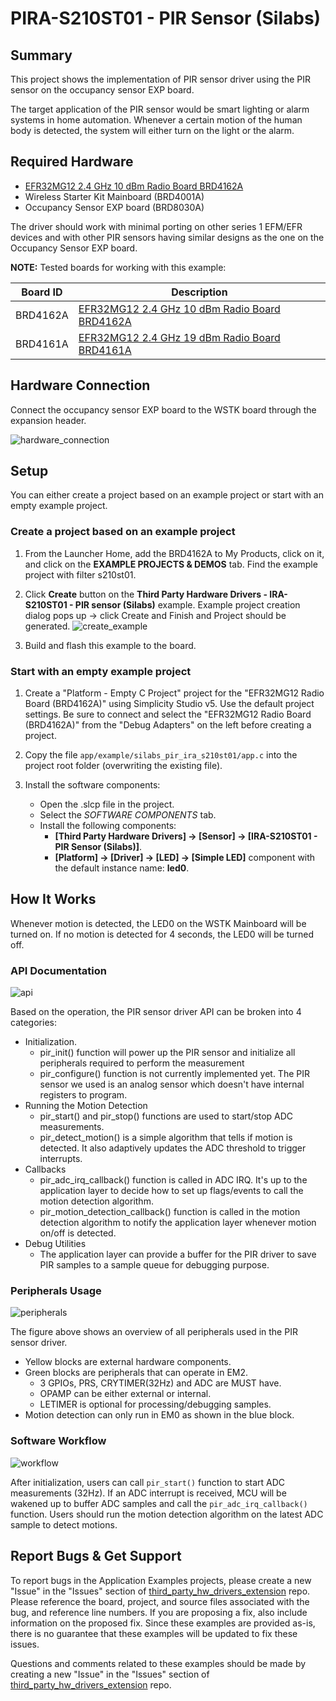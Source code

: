 # PIRA-S210ST01 - PIR Sensor (Silabs) #

## Summary ##

This project shows the implementation of PIR sensor driver using the PIR sensor on the occupancy sensor EXP board.

The target application of the PIR sensor would be smart lighting or alarm systems in home automation. Whenever a certain motion of the human body is detected, the system will either turn on the light or the alarm.

## Required Hardware ##

- [EFR32MG12 2.4 GHz 10 dBm Radio Board BRD4162A](https://www.silabs.com/documents/public/reference-manuals/brd4162a-rm.pdf)
- Wireless Starter Kit Mainboard (BRD4001A)
- Occupancy Sensor EXP board (BRD8030A)

The driver should work with minimal porting on other series 1 EFM/EFR devices and with other
PIR sensors having similar designs as the one on the Occupancy Sensor EXP board.

**NOTE:**
Tested boards for working with this example:

| Board ID | Description  |
| ---------------------- | ------ |
| BRD4162A | [EFR32MG12 2.4 GHz 10 dBm Radio Board BRD4162A](https://www.silabs.com/documents/public/reference-manuals/brd4162a-rm.pdf)    |
| BRD4161A | [EFR32MG12 2.4 GHz 19 dBm Radio Board BRD4161A](https://www.silabs.com/documents/public/reference-manuals/brd4161a-rm.pdf)    |

## Hardware Connection ##

Connect the occupancy sensor EXP board to the WSTK board through the expansion header.

![hardware_connection](image/hardware_connection.png)

## Setup ##

You can either create a project based on an example project or start with an empty example project.

### Create a project based on an example project ###

1. From the Launcher Home, add the BRD4162A to My Products, click on it, and click on the **EXAMPLE PROJECTS & DEMOS** tab. Find the example project with filter s210st01.

2. Click **Create** button on the **Third Party Hardware Drivers - IRA-S210ST01 - PIR sensor (Silabs)** example. Example project creation dialog pops up -> click Create and Finish and Project should be generated.
![create_example](image/create_example.png)

3. Build and flash this example to the board.

### Start with an empty example project ###

1. Create a "Platform - Empty C Project" project for the "EFR32MG12 Radio Board (BRD4162A)" using Simplicity Studio v5. Use the default project settings. Be sure to connect and select the "EFR32MG12 Radio Board (BRD4162A)" from the "Debug Adapters" on the left before creating a project.

2. Copy the file `app/example/silabs_pir_ira_s210st01/app.c` into the project root folder (overwriting the existing file).

3. Install the software components:
  
    - Open the .slcp file in the project.
    - Select the *SOFTWARE COMPONENTS* tab.
    - Install the following components:
      - **[Third Party Hardware Drivers] → [Sensor] → [IRA-S210ST01 - PIR Sensor (Silabs)]**.
      - **[Platform] → [Driver] → [LED] → [Simple LED]** component with the default instance name: **led0**.

## How It Works ##

Whenever motion is detected, the LED0 on the WSTK Mainboard will be turned on. If no motion is detected for 4 seconds, the LED0 will be turned off.

### API Documentation ###

![api](image/api.png)

Based on the operation, the PIR sensor driver API can be broken into 4 categories:

- Initialization.
  - pir_init() function will power up the PIR sensor and initialize all peripherals required to perform the measurement
  - pir_configure() function is not currently implemented yet. The PIR sensor we used is an analog sensor which doesn't have internal registers to program.
- Running the Motion Detection
  - pir_start() and pir_stop() functions are used to start/stop ADC measurements.
  - pir_detect_motion() is a simple algorithm that tells if motion is detected. It also adaptively updates the ADC threshold to trigger interrupts.
- Callbacks
  - pir_adc_irq_callback() function is called in ADC IRQ. It's up to the application layer to decide how to set up flags/events to call the motion detection algorithm.
  - pir_motion_detection_callback() function is called in the motion detection algorithm to notify the application layer whenever motion on/off is detected.
- Debug Utilities
  - The application layer can provide a buffer for the PIR driver to save PIR samples to a sample queue for debugging purpose.

### Peripherals Usage ###

![peripherals](image/peripherals.png)

The figure above shows an overview of all peripherals used in the PIR sensor driver.

- Yellow blocks are external hardware components.
- Green blocks are peripherals that can operate in EM2.
  - 3 GPIOs, PRS, CRYTIMER(32Hz) and ADC are MUST have.
  - OPAMP can be either external or internal.
  - LETIMER is optional for processing/debugging samples.
- Motion detection can only run in EM0 as shown in the blue block.

### Software Workflow ###

![workflow](image/workflow.png)

After initialization, users can call `pir_start()` function to start ADC measurements (32Hz). If an ADC interrupt is received, MCU will be wakened up to buffer ADC samples and call the `pir_adc_irq_callback()` function. Users should run the motion detection algorithm on the latest ADC sample to detect motions.

## Report Bugs & Get Support ##

To report bugs in the Application Examples projects, please create a new "Issue" in the "Issues" section of [third_party_hw_drivers_extension](https://github.com/SiliconLabs/third_party_hw_drivers_extension) repo. Please reference the board, project, and source files associated with the bug, and reference line numbers. If you are proposing a fix, also include information on the proposed fix. Since these examples are provided as-is, there is no guarantee that these examples will be updated to fix these issues.

Questions and comments related to these examples should be made by creating a new "Issue" in the "Issues" section of [third_party_hw_drivers_extension](https://github.com/SiliconLabs/third_party_hw_drivers_extension) repo.